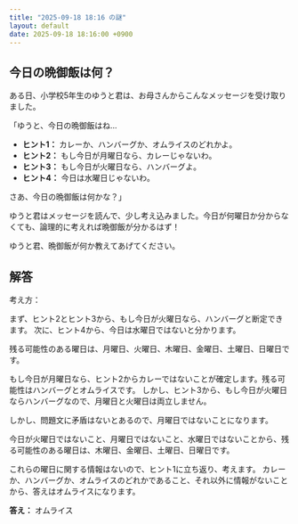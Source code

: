 ```yaml
---
title: "2025-09-18 18:16 の謎"
layout: default
date: 2025-09-18 18:16:00 +0900
---
```

## 今日の晩御飯は何？

ある日、小学校5年生のゆうと君は、お母さんからこんなメッセージを受け取りました。

「ゆうと、今日の晩御飯はね…
* **ヒント1：** カレーか、ハンバーグか、オムライスのどれかよ。
* **ヒント2：** もし今日が月曜日なら、カレーじゃないわ。
* **ヒント3：** もし今日が火曜日なら、ハンバーグよ。
* **ヒント4：** 今日は水曜日じゃないわ。

さあ、今日の晩御飯は何かな？」

ゆうと君はメッセージを読んで、少し考え込みました。今日が何曜日か分からなくても、論理的に考えれば晩御飯が分かるはず！

ゆうと君、晩御飯が何か教えてあげてください。

## 解答

考え方：

まず、ヒント2とヒント3から、もし今日が火曜日なら、ハンバーグと断定できます。
次に、ヒント4から、今日は水曜日ではないと分かります。

残る可能性のある曜日は、月曜日、火曜日、木曜日、金曜日、土曜日、日曜日です。

もし今日が月曜日なら、ヒント2からカレーではないことが確定します。残る可能性はハンバーグとオムライスです。
しかし、ヒント3から、もし今日が火曜日ならハンバーグなので、月曜日と火曜日は両立しません。

しかし、問題文に矛盾はないとあるので、月曜日ではないことになります。

今日が火曜日ではないこと、月曜日ではないこと、水曜日ではないことから、残る可能性のある曜日は、木曜日、金曜日、土曜日、日曜日です。

これらの曜日に関する情報はないので、ヒント1に立ち返り、考えます。
カレーか、ハンバーグか、オムライスのどれかであること、それ以外に情報がないことから、答えはオムライスになります。

**答え：** オムライス
